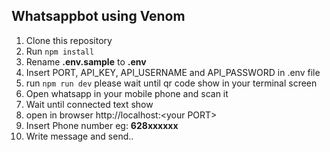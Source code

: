 ## Whatsappbot using Venom

1. Clone this repository
2. Run ```npm install```
3. Rename **.env.sample** to **.env**
4. Insert PORT, API_KEY, API_USERNAME and API_PASSWORD in .env file
5. run ```npm run dev``` please wait until qr code show in your terminal screen
6. Open whatsapp in your mobile phone and scan it
7. Wait until connected text show
8. open in browser http://localhost:<your PORT\>
9. Insert Phone number eg: **628xxxxxx**
10. Write message and send..